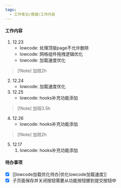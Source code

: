 ```yaml
---
tags:
  - 工作笔记/鼎捷/工作内容
---
```

#### 工作内容
1. 12.23
	- lowcode: 处理顶层page不允许删除
	- lowcode: 网格组件拖拽逻辑优化
	- lowcode: 加载速度优化
> [!Note] 加班2h
2. 12.24
	- lowcode: 加载速度优化
3. 12.25
	- lowcode: hooks补充功能添加
> [!Note] 加班3.5h
	
4. 12.26
	- lowcode: hooks补充功能添加
> [!Note] 加班2h
5. 12.17
	1. lowcode: hooks补充功能添加
#### 待办事项
- [x] [[lowcode加载优化待办|优化lowcode加载速度]]
- [x] 子页面保存并关闭按钮需要从功能按钮挪到提交按钮中